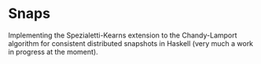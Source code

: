 # Snaps
Implementing the Spezialetti-Kearns extension to the Chandy-Lamport algorithm for consistent distributed snapshots in Haskell (very much a work in progress at the moment).
